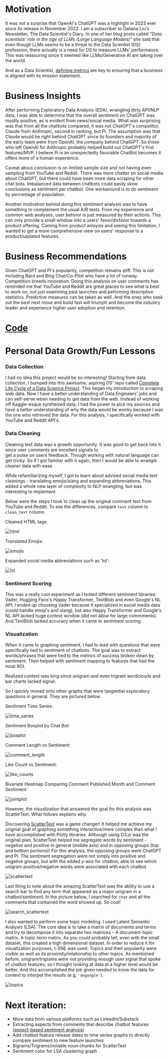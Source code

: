 # Motivation

It was not a surprise that OpenAI's ChatGPT was a highlight in 2023 ever since its release in November 2022. 
I am a subscriber to Daliana Liu's Newsletter, The Data Scientist's Diary. In one of her blog posts called 
_"Data scientists' role in the age of LLMs (Large Language Models)"_ she said that even though LLMs seems to be 
a threat to the Data Scientist (DS) profession, there actually is a need for DS to measure LLMs' performance. 
This was reassuring since it seemed like LLMs/Generative AI are taking over the world.

And as a Data Scientist, [defining metrics](https://data-chef.notion.site/Metric-Overview-fe3202bb07624dde85d2d1d8aee3fc8d) 
are key to ensuring that a business is aligned with its mission statement.

# Business Insights

After performing Exploratory Data Analysis (EDA), wrangling dirty API/NLP data, I was able to determine that
the overall sentiment on ChatGPT was mostly positive, as is evident from news/social media. What was surprising was
that from all the chatbots compared, it was not ChatGPT's competitor, Claude from Anthropic, second in ranking, but Pi. The
assumption was that Claude would be right behind ChatGPT since its founders and majority of the early team were from OpenAI,
the company behind ChatGPT. So those who left OpenAI for Anthropic probably helped build out ChatGPT's first features/MVP. I believe Pi is an unexpectedly
favorable ChatBot becomes it offers more of a human experience. 

Caveat about conclusion is on limited sample size and not having even sampling from YouTube and Reddit. There was more 
chatter on social media about ChatGPT, but there could have been more data scraping for other chat bots. Imbalanced data between chatbots could easily skew conclusions as sentiment per chatbot. One
workaround is to do sentiment by percentage of population. 

Another motivation behind doing this sentiment analysis was to have something to complement the usual A/B tests. From my 
experience and common web analyses, user behvior is just measured by their actions.  This can only provide a small 
window into a users' favor/disfavor towards a product offering. Coming from product anlaysis and seeing this limitation,
I wanted to get a more comprehensive view on users' response to a product/updated features.

# Business Recommendations

Given ChatGPT and Pi's popularity, competition remains stiff. This is not including Bard and Bing Chat/Co-Pilot who have a lot of runway. Competition breeds 
innovation. Doing this analysis on user comments has reminded me that YouTube and Reddit are great places to see what is best to work on, not just examining past 
launches and peforming descriptive statistics. Predictive measures can be taken as well. And the ones who seek out the best next move and build fast
will triumph and become the industry leader and experience higher user adoption and retention.

# [Code](https://nbviewer.org/github/mindyng/2023-Business-Projects/blob/main/sentiment-analysis-on-llm-chatbots.ipynb)

# Personal Data Growth/Fun Lessons

### Data Collection
I had no idea this project would be so interesting! Starting from data collection, I bumped into this awesome, aspiring DS' 
repo called [Complete Life Cycle of a Data Science Project](https://github.com/achuthasubhash/Complete-Life-Cycle-of-a-Data-Science-Project). 
This began my introduction to scraping web data. Now I have a better understanding of Data Engineers' jobs and can self-serve wben needing to 
get data from the web. Instead of working off Kaggle-esque syntheized data, I had the power to pick 
my sources and have a better understanding of why the data would be wonky because I was the one who retrieved the data.
For this analysis, I specifically worked with YouTube and Reddit API's.

### Data Cleaning
Cleaning text data was a growth opportunity. It was good to get back into it since user comments are excellent signals to  
get a pulse on users feedback. Though working with natural language can get tricky. So if I got familiar with it again, then I would be able to 
wrangle cleaner data with ease. 

While refamiliarizing myself, I got to learn about advised social media text cleanings - translating emojis/slang and expanding 
abbreviations. This added a whole new layer of complexity to NLP wrangling, but was interesting to implement. 

Below were the steps I took to clean up the original comment text from YouTube and Reddit. To see the differences, compare `text`
column to `clean_text` column.

Cleaned HTML tags:

![html](/assets/images/html.png)

Translated Emojis:

![emojis](/assets/images/emojis.png)

Expanded social media abbreviations such as 'lol':

![lol](/assets/images/lol_abbreviation.png)

### Sentiment Scoring
This was a really cool experiment as I tested different sentiment libraries: Vader, Hugging Face's Happy Transformer, TextBlob
and even Google's NL API. I ended up choosing Vader because it specialized in social media data (could handle emoji's and
slang), but also Happy Transformer and Google's NL API lacked huge context window (did not allow for large commments). And TextBlob 
lacked accuracy when it came to sentiment scoring.

### Visualization
When it came to graphing sentiment, I had to lead with questions that were specifically tied to sentiment of chatbots. The goal was to extract
words/phrases that were tied to the metrics of success broken down by sentiment. Then helped with sentiment mapping to features 
that had the most ROI.

Realized context was king since unigram and even trigram wordclouds and bar charts lacked signal.

So I quickly moved onto other graphs that were tangential exploratory questions in general. They are pictured below.

Sentiment Time Series:

![time_series](/assets/images/time_series.png)

Sentiment Boxplot by Chat Bot:

![boxplot](/assets/images/sentiment_boxplot.png)

Comment Length vs Sentiment:

![comment_length](/assets/images/comment_length.png)

Like Count vs Sentiment:

![like_counts](/assets/images/like_counts.png)

Bivariate Heatmap Comparing Comment Published Month and Comment Sentiment:

![jointplot](/assets/images/overall_jointplot.png)

However, the visualization that answered the goal for this analysis was ScatterText. What follows explains why.

Discovering [ScatterText](https://github.com/JasonKessler/scattertext/blob/master/README.md) was a game changer! It helped me achieve my original goal of graphing something interactive/more complex
than what I have accomplished with Plotly libraries. Although using D3.js was the original plan, ScatterText helped me segregate words by sentiment - negative and positive in general (middle axis) and in opposing groups (top and bottom portions)! 
For this analysis, the opposing groups were ChatGPT and Pi. The sentiment segregation were not simply into positive and negative groups, but with the added y-axis for chatbot, able to see which unigram positive/negative words were associated
with each chatbot. 

![scattertext](/assets/images/scattertext.png)

Last thing to note about the amazing ScatterText was the ability to use a search bar to find any term that appeared as a major unigram in a chatbot/sentiment. In the picture below, I searched for `chat` and all the comments that contained the word showed up. So cool!

![search_scattertext](/assets/images/search_scattertext.png)

I also wanted to perform some topic modeling. I used Latent Semantic Analysis (LSA). The core idea is to take a matrix of documents and terms and try to decompose it into separate two matrices – A document-topic matrix. A topic-term matrix.
As you could probably tell, even with the small dataset, this created a high dimensional dataset. In order to reduce it for visualization purposes, t-SNE was used. Topics and their popularity were visible as well as its proximity/relationship to other topics. As mentioned before, unigram/trigrams were not providing enough user signal that spoke of chatbot features, so I thought looking at data at a higher level would be better. And this accomplished the job given needed to know the data for context to interpet the results (e.g. `'degoogle'`).

![topics](/assets/images/topic_clustering.png)

# Next iteration:
* More data from various platforms such as LinkedIn/Substack
* Extracting aspects from comments that describe chatbot features ([aspect-based sentiment analysis](https://www.cambridge.org/core/books/abs/sentiment-analysis/aspect-and-entity-extraction/2C82C8F7EEB7FAD9C5922DED60F77E60))
* Add chatbot feature release dates to time series graphs to directly compare sentiment to new feature launches
* Bigrams/Trigrams/notable noun chunks for ScatterText
* Sentiment color for LSA clustering graph

